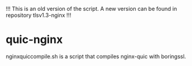 !!! This is an old version of the script. A new version can be found in repository tlsv1.3-nginx !!!

# quic-nginx
nginxquiccompile.sh is a script that compiles nginx-quic with boringssl.
